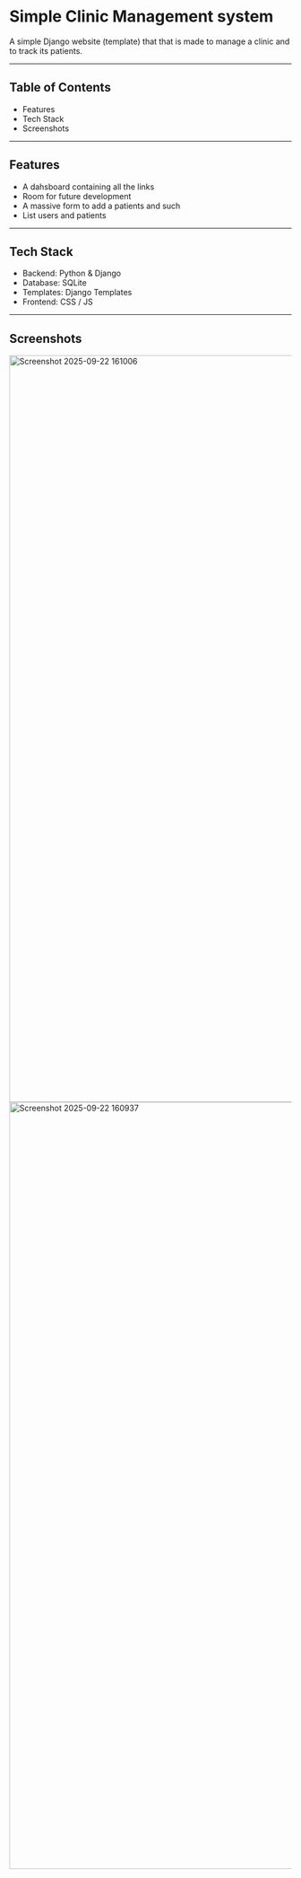 # Simple Clinic Management system

A simple Django website (template) that that is made to manage a clinic and to track its patients.

---

## Table of Contents

- Features  
- Tech Stack  
- Screenshots

---

## Features

- A dahsboard containing all the links
- Room for future development
- A massive form to add a patients and such
- List users and patients

---

## Tech Stack

- Backend: Python & Django  
- Database: SQLite  
- Templates: Django Templates
- Frontend:  CSS / JS 

---

## Screenshots
<img width="1600" height="1331" alt="Screenshot 2025-09-22 161006" src="https://github.com/user-attachments/assets/df86d8eb-940b-4887-8529-6725203fbda1" />
<img width="1599" height="1367" alt="Screenshot 2025-09-22 160937" src="https://github.com/user-attachments/assets/9cc00b97-f515-4262-a888-8a394f75ae9e" />
